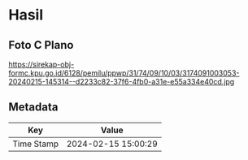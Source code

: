 # Hasil

## Foto C Plano

https://sirekap-obj-formc.kpu.go.id/6128/pemilu/ppwp/31/74/09/10/03/3174091003053-20240215-145314--d2233c82-37f6-4fb0-a31e-e55a334e40cd.jpg


## Metadata

| Key        | Value               |
| ---------- | ------------------- |
| Time Stamp | 2024-02-15 15:00:29 |



